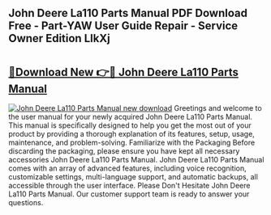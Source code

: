 ## John Deere La110 Parts Manual PDF Download Free - Part-YAW User Guide Repair - Service Owner Edition LlkXj

# <h2><a href="http://bc1492.oget.top/?id=John+Deere+La110+Parts+Manual">🔗Download New 👉🔴 John Deere La110 Parts Manual</a></h2>

[![John Deere La110 Parts Manual new download](https://i.imgur.com/5g1atiW.png)](http://bc1492.oget.top/?id=John+Deere+La110+Parts+Manual)
Greetings and welcome to the user manual for your newly acquired John Deere La110 Parts Manual. This manual is specifically designed to help you get the most out of your product by providing a thorough explanation of its features, setup, usage, maintenance, and problem-solving. Familiarize with the Packaging Before discarding the packaging, please ensure you have kept all necessary accessories John Deere La110 Parts Manual. John Deere La110 Parts Manual comes with an array of advanced features, including voice recognition, customizable settings, multi-language support, and automatic backups, all accessible through the user interface. Please Don't Hesitate John Deere La110 Parts Manual. Our customer support team is ready to answer your questions.
